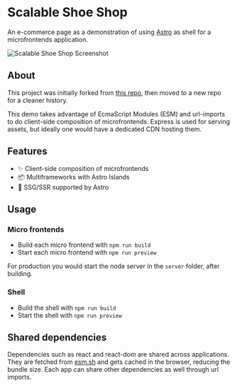 # Scalable Shoe Shop

An e-commerce page as a demonstration of using [Astro](https://astro.build) as shell for a microfrontends application.

<img src="https://raw.githubusercontent.com/ayoayco/shoe-shop/main/assets/sss-ss.png" alt="Scalable Shoe Shop Screenshot " />

## About

This project was initially forked from [this repo](https://github.com/sasoria/astro-microfrontends), then moved to a new repo for a cleaner history.

This demo takes advantage of EcmaScript Modules (ESM) and url-imports to do client-side composition of microfrontends. Express is used for serving assets, but ideally one would have a dedicated CDN hosting them.

## Features

- ✨ Client-side composition of microfrontends
- 📦 Multiframeworks with Astro Islands
- 🚀 SSG/SSR supported by Astro

## Usage

### Micro frontends

- Build each micro frontend with `npm run build`
- Start each micro frontend with `npm run preview`

For production you would start the node server in the `server` folder, after building.

### Shell

- Build the shell with `npm run build`
- Start the shell with `npm run preview`

## Shared dependencies

Dependencies such as react and react-dom are shared across applications. They are fetched from [esm.sh](https://esm.sh/) and gets cached in the browser, reducing the bundle size. Each app can share other dependencies as well through url imports.
